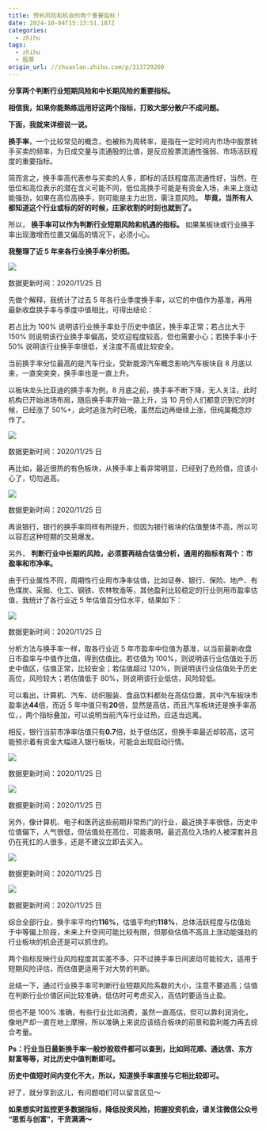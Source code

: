 ```yaml
---
title: 预判风险和机会的两个重要指标！
date: 2024-10-04T15:13:51.187Z
categories:
  - zhihu
tags:
  - zhihu
  - 股票
origin_url: //zhuanlan.zhihu.com/p/313729260
---
```

&#x20;**分享两个判断行业短期风险和中长期风险的重要指标。**&#x20;

&#x20;**相信我，如果你能熟练运用好这两个指标，打败大部分散户不成问题。**&#x20;

&#x20;**下面，我就来详细说一说。**&#x20;

**换手率**，一个比较常见的概念，也被称为周转率，是指在一定时间内市场中股票转手买卖的频率，为日成交量与流通股的比值，是反应股票流通性强弱、市场活跃程度的重要指标。

简而言之，换手率高代表参与买卖的人多，即标的活跃程度高流通性好，当然，在低位和高位表示的潜在含义可能不同，低位高换手可能是有资金入场，未来上涨动能强劲，如果在高位高换手，则可能是主力出货，需注意风险。 **毕竟，当所有人都知道这个行业或标的好的时候，庄家收割的时刻也就到了。**&#x20;

所以， **换手率可以作为判断行业短期风险和机遇的指标。** 如果某板块或行业换手率出现激增而位置又偏高的情况下，必须小心。

&#x20;**我整理了近 5 年来各行业换手率分析图。**&#x20;

![](https://pic3.zhimg.com/v2-53e0dba658811ce1b4fea73559d110d2_b.jpg)

数据更新时间：2020/11/25 日

先做个解释，我统计了过去 5 年各行业季度换手率，以它的中值作为基准，再用最新收盘换手率与季度中值相比，可得出结论：

若占比为 100% 说明该行业换手率处于历史中值区，换手率正常；若占比大于 150% 则说明该行业换手率偏高，受欢迎程度较高，但也需要小心；若换手率小于 50% 说明该行业换手率很低，关注度不高或比较安全。

当前换手率分位最高的是汽车行业，受新能源汽车概念影响汽车板块自 8 月底以来，一直突突突，换手率也是一直上升。

以板块龙头比亚迪的换手率为例，8 月底之前，换手率不断下降，无人关注，此时机构已开始进场布局，随后换手率开始一路上升，当 10 月份人们都意识到它的时候，已经涨了 50%+，此时追涨为时已晚，虽然后边再继续上涨，但纯属概念炒作了。

![](https://pic4.zhimg.com/v2-3a53f33f5168df3a58f79514f8416a85_b.jpg)

数据更新时间：2020/11/25 日

再比如，最近很热的有色板块，从换手率上看非常明显，已经到了危险值，应该小心了，切勿追高。

![](https://picx.zhimg.com/v2-e35e860814711391d8f9709dd02266f9_b.jpg)

数据更新时间：2020/11/25 日

再说银行，银行的换手率同样有所提升，但因为银行板块的估值整体不高，所以可以容忍这种短期的交易爆发。

另外， **判断行业中长期的风险，必须要再结合估值分析，通用的指标有两个：市盈率和市净率。**&#x20;

由于行业属性不同，周期性行业用市净率估值，比如证券、银行、保险、地产、有色煤炭、采掘、化工、钢铁、农林牧渔等，其他盈利比较稳定的行业则用市盈率估值，我统计了各行业近 5 年估值百分位水平，结果如下：

![](https://pica.zhimg.com/v2-78dd4772ddfdb00fccbc077ed05ef9da_b.jpg)

数据更新时间：2020/11/25 日

分析方法与换手率一样，取各行业近 5 年市盈率中位值为基准，以当前最新收盘日市盈率与中值作比值，得到估值比。若估值为 100%，则说明该行业估值处于历史中值区，估值正常，比较安全；若估值超过 120%，则说明该行业估值处于历史高位，风险较大；若估值低于 80%，则说明该行业低估，风险较低。

可以看出，计算机、汽车、纺织服装、食品饮料都处在高估位置，其中汽车板块市盈率达**44**倍，而近 5 年中值只有**20**倍，显然是高估，而且汽车板块还是换手率高位，，两个指标叠加，可以说明当前汽车行业过热，应适当远离。

相反，银行当前市净率估值只有**0.7**倍，处于低估区，但换手率最近却较高，这可能预示着有资金大幅进入银行板块，可能会出现启动行情。

![](https://pic2.zhimg.com/v2-0352b894569a352fd149fac8594a5e35_b.jpg)

数据更新时间：2020/11/25 日

![](https://pic3.zhimg.com/v2-c8b3b71054672292e2211a61d3cb2940_b.jpg)

数据更新时间：2020/11/25 日

另外，像计算机、电子和医药这些前期非常热门的行业，最近换手率很低，历史中位值偏下，人气很低，但估值处在高位，可能表明，最近高位入场的人被深套并且仍在死扛的人很多，还是不建议立即去买入。

![](https://pic3.zhimg.com/v2-32d29c8fae7636ffee7ee9eb75b84908_b.jpg)

数据更新时间：2020/11/25 日

![](https://pic1.zhimg.com/v2-9610fc103f5840114374a197d4421e46_b.jpg)

数据更新时间：2020/11/25 日

综合全部行业，换手率平均约**116%**，估值平均约**118%**，总体活跃程度与估值处于中等偏上阶段，未来上升空间可能比较有限，但那些估值不高且上涨动能强劲的行业板块的机会还是可以抓住的。

两个指标反映行业风险程度其实差不多，只不过换手率日间波动可能较大，适用于短期风险评估，而估值更适用于对大势的判断。

总结一下，通过行业换手率可判断行业短期风险系数的大小，注意不要追高；估值在判断行业价值区间比较准确，低估时可考虑买入，高估时要适当止盈。

但也不是 100% 准确，有些行业比如消费，虽然一直高估，但可以靠利润消化，像地产却一直在地上摩擦，所以准确上来说应该结合板块的前景和盈利能力再去综合考量。

&#x20;**Ps：行业当日最新换手率一般炒股软件都可以查到，比如同花顺、通达信、东方财富等等，对比历史中值判断即可。**&#x20;

&#x20;**历史中值短时间内变化不大，所以，知道换手率直接与它相比较即可。**&#x20;

好了，就分享到这儿，有问题咱们可以留言区见～

**如果想实时监控更多数据指标，降低投资风险，把握投资机会，请关注微信公众号 “思哲与创富”，干货满满～**

